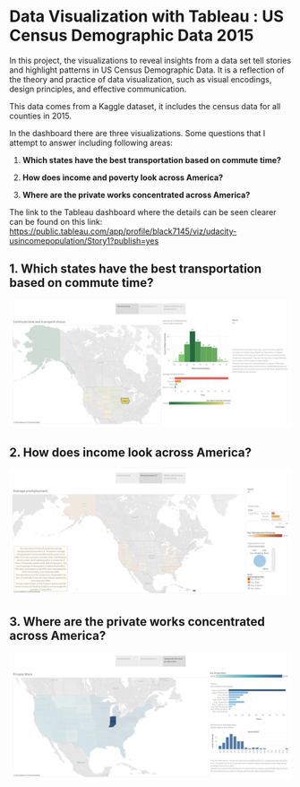 # Data Visualization with Tableau : US Census Demographic Data 2015

In this project, the visualizations to reveal insights from a data set tell stories and highlight patterns in US Census Demographic Data. It is a reflection of the theory and practice of data visualization, such as visual encodings, design principles, and effective communication.

This data comes from a Kaggle dataset, it includes the census data for all counties in 2015.

In the dashboard there are three visualizations. Some questions that I attempt to answer including following areas:

1. **Which states have the best transportation based on commute time?**

2. **How does income and poverty look across America?**

3. **Where are the private works concentrated across America?**

The link to the Tableau dashboard where the details can be seen clearer can be found on this link: 
    https://public.tableau.com/app/profile/black7145/viz/udacity-usincomepopulation/Story1?publish=yes

## 1. **Which states have the best transportation based on commute time?**


![st1_commuteTime.png](st1_commuteTime.png)

## 2. **How does income look across America?**

![St1_poverty.png](St1_poverty.png)

## 3. Where are the private works concentrated across America?

![st_private_work.png](st_private_work.png)


```python

```
